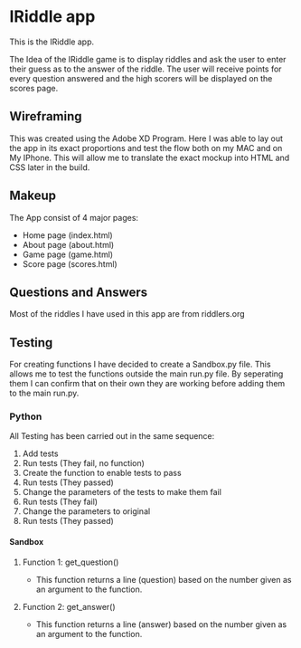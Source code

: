 # IRiddle app
This is the IRiddle app.

The Idea of the IRiddle game is to display riddles and ask the user to enter their guess as to the answer of the riddle.
The user will receive points for every question answered and the high scorers will be displayed on the scores page.

## Wireframing
This was created using the Adobe XD Program.
Here I was able to lay out the app in its exact proportions and
test the flow both on my MAC and on My IPhone.
This will allow me to translate the exact mockup into HTML and CSS later in the build.

## Makeup
The App consist of 4 major pages: 

* Home page (index.html)
* About page (about.html)
* Game page (game.html)
* Score page (scores.html)

## Questions and Answers
Most of the riddles I have used in this app are from riddlers.org

## Testing

For creating functions I have decided to create a Sandbox.py file. This allows 
me to test the functions outside the main run.py file.
By seperating them I can confirm that on their own they are working before adding 
them to the main run.py.

### Python

All Testing has been carried out in the same sequence:
1. Add tests
2. Run tests (They fail, no function)
3. Create the function to enable tests to pass
4. Run tests (They passed)
5. Change the parameters of the tests to make them fail
6. Run tests (They fail)
7. Change the parameters to original
8. Run tests (They passed)

#### Sandbox
1. Function 1: get_question()
    * This function returns a line (question) based on the number given as an argument to the function.

2. Function 2: get_answer()
    * This function returns a line (answer) based on the number given as an argument to the function.
